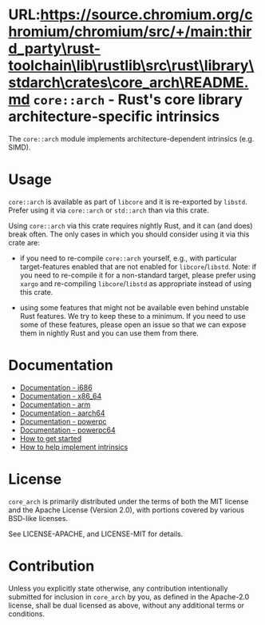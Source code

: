 URL:https://source.chromium.org/chromium/chromium/src/+/main:third_party\rust-toolchain\lib\rustlib\src\rust\library\stdarch\crates\core_arch\README.md
`core::arch` - Rust's core library architecture-specific intrinsics
=======

The `core::arch` module implements architecture-dependent intrinsics (e.g. SIMD).

# Usage 

`core::arch` is available as part of `libcore` and it is re-exported by
`libstd`. Prefer using it via `core::arch` or `std::arch` than via this crate.

Using `core::arch` via this crate requires nightly Rust, and it can (and does)
break often. The only cases in which you should consider using it via this crate
are:

* if you need to re-compile `core::arch` yourself, e.g., with particular
  target-features enabled that are not enabled for `libcore`/`libstd`. Note: if
  you need to re-compile it for a non-standard target, please prefer using
  `xargo` and re-compiling `libcore`/`libstd` as appropriate instead of using
  this crate.
  
* using some features that might not be available even behind unstable Rust
  features. We try to keep these to a minimum. If you need to use some of these
  features, please open an issue so that we can expose them in nightly Rust and
  you can use them from there.

# Documentation

* [Documentation - i686][i686]
* [Documentation - x86\_64][x86_64]
* [Documentation - arm][arm]
* [Documentation - aarch64][aarch64]
* [Documentation - powerpc][powerpc]
* [Documentation - powerpc64][powerpc64]
* [How to get started][contrib]
* [How to help implement intrinsics][help-implement]

[contrib]: https://github.com/rust-lang/stdarch/blob/master/CONTRIBUTING.md
[help-implement]: https://github.com/rust-lang/stdarch/issues/40
[i686]: https://rust-lang.github.io/stdarch/i686/core_arch/
[x86_64]: https://rust-lang.github.io/stdarch/x86_64/core_arch/
[arm]: https://rust-lang.github.io/stdarch/arm/core_arch/
[aarch64]: https://rust-lang.github.io/stdarch/aarch64/core_arch/
[powerpc]: https://rust-lang.github.io/stdarch/powerpc/core_arch/
[powerpc64]: https://rust-lang.github.io/stdarch/powerpc64/core_arch/

# License

`core_arch` is primarily distributed under the terms of both the MIT license and
the Apache License (Version 2.0), with portions covered by various BSD-like
licenses.

See LICENSE-APACHE, and LICENSE-MIT for details.

# Contribution

Unless you explicitly state otherwise, any contribution intentionally submitted
for inclusion in `core_arch` by you, as defined in the Apache-2.0 license,
shall be dual licensed as above, without any additional terms or conditions.
